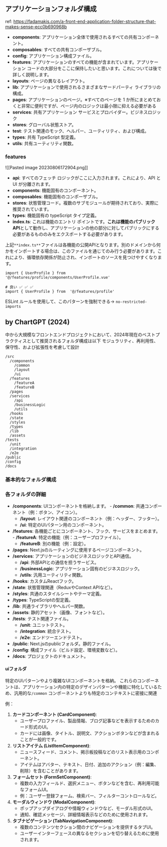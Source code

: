 ## アプリケーションフォルダ構成

ref: https://fadamakis.com/a-front-end-application-folder-structure-that-makes-sense-ecc0b690968b

- **components**:   アプリケーション全体で使用されるすべての共有コンポーネント。
- **composables**:   すべての共有コンポーザブル。
- **config**:   アプリケーション構成ファイル。
- **features**:   アプリケーションのすべての機能が含まれています。アプリケーション コードの大部分をここに保持したいと思います。これについては後で詳しく説明します。
- **layouts**:   ページの異なるレイアウト。
- **lib**:   アプリケーションで使用されるさまざまなサードパーティ ライブラリの構成。
- **pages**:   アプリケーションのページ。※すべてのページを 1 か所にまとめておくと非常に便利ですが、ページ内のロジックは最小限に抑える必要がある
- **services**:  共有アプリケーション サービスとプロバイダー。ビジネスロジック
- **stores**:   グローバル状態ストア。
- **test**:   テスト関連のモック、ヘルパー、ユーティリティ、および構成。
- **types**:   共有 TypeScript 型定義。
- **utils**:   共有ユーティリティ関数。

### features

![[Pasted image 20230806172904.png]]


- **api**: すべてのフェッチ ロジックがここに入力されます。これにより、API と UI が分離されます。
- **components**: 機能固有のコンポーネント。
- **composables**: 機能固有のコンポーザブル。
- **stores**: 状態管理コード。複数のサブモジュールが期待されており、実際に推奨されています。
- **types**: 機能固有の typeScript タイプ定義。
- **index.ts**: これは機能のエントリ ポイントです。**これは機能のパブリック API**として動作し、アプリケーションの他の部分に対してパブリックにする必要があるもののみをエクスポートする必要があります。

上記`**index.ts**`ファイルは各機能の公開APIとなります。別のドメインから何かをインポートする場合は、このファイルを通じてのみ行う必要があります。これにより、循環依存関係が防止され、インポートのソースを見つけやすくなります。


```# 悪い 🚫 🚫 🚫   
import { UserProfile } from  '@/features/profile/components/UserProfile.vue'   
  
# 良い ✅ ✅ ✅   
import { UserProfile } from  '@/features/profile'
```

ESLint ルールを使用して、このパターンを強制できる→ `no-restricted-imports`


## by ChartGPT (2024)

中から大規模なフロントエンドプロジェクトにおいて、2024年現在のベストプラクティスとして推奨されるフォルダ構成は以下
モジュラリティ、再利用性、保守性、および拡張性を考慮して設計

```
/src
  /components
    /common
    /layout
    /ui
  /features
    /featureA
    /featureB
  /pages
  /services
    /api
    /businessLogic
    /utils
  /hooks
  /state
  /styles
  /types
  /lib
  /assets
/tests
  /unit
  /integration
  /e2e
/public
/config
/docs
```

### 基本的なフォルダ構成

### 各フォルダの詳細

- **/components**: UIコンポーネントを格納します。
       - **/common**: 共通コンポーネント（例：ボタン、アイコン）。
    - **/layout**: レイアウト関連のコンポーネント（例：ヘッダー、フッター）。
    - **/ui**: 特定のUIパターン用のコンポーネント。
- **/features**: 各機能ごとにコンポーネント、フック、サービスをまとめます。
       - **/featureA**: 特定の機能（例：ユーザープロファイル）。
    - **/featureB**: 別の機能（例：設定）。
- **/pages**: Next.jsのルーティングに使用するページコンポーネント。
-  **/services**: アプリケーションのビジネスロジックとAPI通信。
    - **/api**: 外部APIとの通信を担うサービス。
    - **/businessLogic**: アプリケーション固有のビジネスロジック。
    - **/utils**: 汎用ユーティリティ関数。
- **/hooks**: カスタムReactフック。
- **/state**: 状態管理関連（ReduxやContext APIなど）。
- **/styles**: 共通のスタイルシートやテーマ定義。
- **/types**: TypeScriptの型定義。
- **/lib**: 共通ライブラリやヘルパー関数。
- **/assets**: 静的アセット（画像、フォントなど）。
- **/tests**: テスト関連ファイル。
    - **/unit**: ユニットテスト。
    - **/integration**: 統合テスト。
    - **/e2e**: エンドツーエンドテスト。
- **/public**: Next.jsのpublicフォルダ。静的ファイル。
- **/config**: 構成ファイル（ビルド設定、環境変数など）。
- **/docs**: プロジェクトのドキュメント。

#### uiフォルダ

特定のUIパターンやより複雑なUIコンポーネントを格納。
これらのコンポーネントは、アプリケーション内の特定のデザインパターンや機能に特化しているため、汎用的な`/common` コンポーネントよりも特定のコンテキストに密接に関連

例：
1. **カードコンポーネント (CardComponent)**:
    - ユーザープロファイル、製品情報、ブログ記事などを表示するためのカード形式のUI。
    - カードには画像、タイトル、説明文、アクションボタンなどが含まれることが一般的です。
2. **リストアイテム (ListItemComponent)**:
    - ニュースフィード、コメント、掲示板投稿などのリスト表示用のコンポーネント。
    - アイテムはアバター、テキスト、日付、追加のアクション（例：編集、削除）を含むことがあります。
3. **フォームセット (FormSetComponent)**:
    - 複数の入力フィールド、選択メニュー、ボタンなどを含む、再利用可能なフォームUI。
    - 例：ユーザー登録フォーム、検索バー、フィルターコントロールなど。
4. **モーダルウィンドウ (ModalComponent)**:
    - ポップアップダイアログや情報ウィンドウなど、モーダル形式のUI。
    - 通知、確認メッセージ、詳細情報表示などのために使用されます。
5. **タブナビゲーション (TabNavigationComponent)**:
    - 複数のコンテンツセクション間のナビゲーションを提供するタブUI。
    - ユーザーインターフェースの異なるセクションを切り替えるために使用されます。